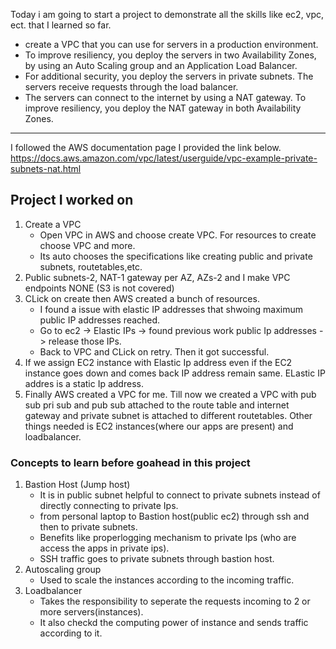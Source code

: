 Today i am going to start a project to demonstrate all the skills like ec2, vpc, ect. that I learned so far.

- create a VPC that you can use for servers in a production environment.
-  To improve resiliency, you deploy the servers in two Availability Zones, by using an Auto Scaling group and an Application Load Balancer.
-  For additional security, you deploy the servers in private subnets. The servers receive requests through the load balancer.
-  The servers can connect to the internet by using a NAT gateway. To improve resiliency, you deploy the NAT gateway in both Availability Zones.

---
I followed the AWS documentation page I provided the link below.<br>
https://docs.aws.amazon.com/vpc/latest/userguide/vpc-example-private-subnets-nat.html
## Project I worked on
1. Create a VPC
   - Open VPC in AWS and choose create VPC. For resources to create choose VPC and more.
   - Its auto chooses the specifications like creating public and private subnets, routetables,etc.
2. Public subnets-2, NAT-1 gateway per AZ, AZs-2 and I make VPC endpoints NONE (S3 is not covered)
3. CLick on create then AWS created a bunch of resources.
   - I found a issue with elastic IP addresses that shwoing maximum public IP addresses reached.
   - Go to ec2 -> Elastic IPs -> found previous work public Ip addresses -> release those IPs.
   - Back to VPC and CLick on retry. Then it got successful.
4. If we assign EC2 instance with Elastic Ip address even if the EC2 instance goes down and comes back IP address remain same. ELastic IP addres is a static Ip address.
5. Finally AWS created a VPC for me. Till now we created a VPC with pub sub pri sub and pub sub attached to the route table and internet gateway and private subnet is attached to different routetables. Other things needed is EC2 instances(where our apps are present) and loadbalancer.

### Concepts to learn before goahead in this project
1. Bastion Host (Jump host)
   - It is in public subnet helpful to connect to private subnets instead of directly connecting to private Ips.
   - from personal laptop to Bastion host(public ec2) through ssh and then to private subnets.
   - Benefits like properlogging mechanism to private Ips (who are access the apps in private ips).
   - SSH traffic goes to private subnets through bastion host.
2. Autoscaling group
   - Used to scale the instances according to the incoming traffic.
3. Loadbalancer
   - Takes the responsibility to seperate the requests incoming to 2 or more servers(instances).
   - It also checkd the computing power of instance and sends traffic according to it.

